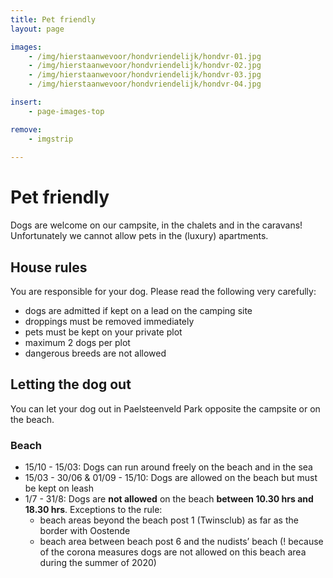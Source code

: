 ```yaml
---
title: Pet friendly
layout: page

images:
    - /img/hierstaanwevoor/hondvriendelijk/hondvr-01.jpg
    - /img/hierstaanwevoor/hondvriendelijk/hondvr-02.jpg
    - /img/hierstaanwevoor/hondvriendelijk/hondvr-03.jpg
    - /img/hierstaanwevoor/hondvriendelijk/hondvr-04.jpg

insert:
    - page-images-top

remove:
    - imgstrip
    
---
```


# Pet friendly

Dogs are welcome on our campsite, in the chalets and in the caravans!<br>
Unfortunately we cannot allow pets in the (luxury) apartments.<br>


## House rules

You are responsible for your dog. Please read the following very carefully:

- dogs are admitted if kept on a lead on the camping site
- droppings must be removed immediately
- pets must be kept on your private plot
- maximum 2 dogs per plot
- dangerous breeds are not allowed
 
## Letting the dog out

You can let your dog out in Paelsteenveld Park opposite the campsite or on the beach. 

### Beach

- 15/10 - 15/03: Dogs can run around freely on the beach and in the sea
- 15/03 - 30/06 & 01/09 - 15/10: Dogs are allowed on the beach but must be kept on leash 
- 1/7 - 31/8: Dogs are **not allowed** on the beach **between 10.30 hrs and 18.30 hrs**. Exceptions to the rule:    
    - beach areas beyond the beach post 1 (Twinsclub) as far as the border with Oostende
    - beach area between beach post 6 and the nudists’ beach (! because of the corona measures dogs are not allowed on this beach area during the summer of 2020)

